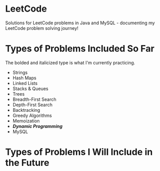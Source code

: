 # LeetCode

Solutions for LeetCode problems in Java and MySQL - documenting my LeetCode problem solving journey!

# Types of Problems Included So Far

The bolded and italicized type is what I'm currently practicing.

* Strings
* Hash Maps
* Linked Lists
* Stacks & Queues
* Trees
* Breadth-First Search
* Depth-First Search
* Backtracking
* Greedy Algorithms
* Memoization
* ***Dynamic Programming***
* MySQL

# Types of Problems I Will Include in the Future
